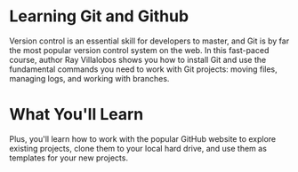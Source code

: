 # Learning Git and Github

Version control is an essential skill for developers to master, and Git is by far the most popular version control system on the web. In this fast-paced course, author Ray Villalobos shows you how to install Git and use the fundamental commands you need to work with Git projects: moving files, managing logs, and working with branches.

# What You'll Learn
Plus, you'll learn how to work with the popular GitHub website to explore existing projects, clone them to your local hard drive, and use them as templates for your new projects.

